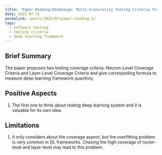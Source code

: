 ```yaml
---
title: 'Paper Reading:DeepGauge: Multi-Granularity Testing Criteria for Deep Learning Systems.'
date: 2022-07-21
permalink: /posts/2022/07/paper-reading-1/
tags:
  - software testing
  - testing criteria
  - deep learning framework
---
```


## Brief Summary
The paper proposes two testing coverage criteria: Neuron-Level Coverage Criteria and Layer-Level Coverage Criteria and give correspoding formula to measure deep
learning framework quantivly.

## Positive Aspects
1.	The first one to think about testing deep learning system and it is valuable for
its own idea.


## Limitations
1.	It only considers about the coverage aspect, but the overfitting problem
is very common in DL frameworks. Chasing the high coverage of nuron-level and layer-level may lead to this problem.
